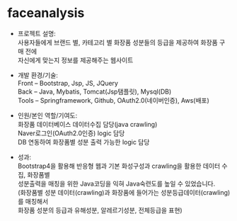 # faceanalysis

-	프로젝트 설명: <br/>
사용자들에게 브랜드 별, 카테고리 별 화장품 성분들의 등급을 제공하여 화장품 구매 전에 <br/>
자신에게 맞는지 정보를 제공해주는 웹사이트<br/>

-	개발 환경/기술:	<br/>
Front – Bootstrap, Jsp, JS, JQuery<br/>
Back – Java, Mybatis, Tomcat(Jsp탬플릿), Mysql(DB)<br/>
Tools – Springframework, Github, OAuth2.0(네이버인증), Aws(배포) <br/>

-	인원/본인 역할/기여도: <br/>
화장품 데이터베이스 데이터수집 담당(java crawling) <br/>
Naver로그인(OAuth2.0인증) logic 담당<br/>
DB 연동하여 화장품별 성분 출력 가능한 logic 담당<br/>

-	성과: <br/>
Bootstrap4을 활용해 반응형 웹과 기본 화성구성과 crawling을 활용한 데이터 수집, 화장품별<br/>
성분출력을 매칭을 위한 Java코딩을 익혀 Java숙련도를 높일 수 있었습니다.<br/>
(화장품별 성분 데이터(crawling)과 화장품에 들어가는 성분등급데이터(crawling)를 매칭해서 <br/>
화장품 성분의 등급과 유해성분, 알레르기성분, 전체등급을 표현)<br/>
